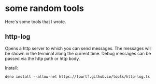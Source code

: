 # some random tools

Here's some tools that I wrote.

## http-log

Opens a http server to which you can send messages.
The messages will be shown in the terminal along the current time.
Debug messages can be passed via the http path or http body.

Install:

```
deno install --allow-net https://fourtf.github.io/tools/http-log.ts
```